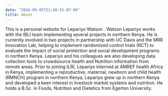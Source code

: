 ```yaml
---
date: "2016-05-05T21:48:51-07:00"
title: About
---
```


This is a personal website for Lepariyo Watson . Watson Lepariyo works with the IBLI team implementing several projects in northern Kenya. He is currently involved in two projects in partnership with UC Davis and the MRR Innovation Lab, helping to implement randomized control trials (RCT) to evaluate the impact of social protection and social development programs in northern Kenya. Lepariyo and his colleagues are also developing data collection tools to crowdsource health and Nutrition information from remote areas.
Prior to joining ILRI, Lepariyo interned at AMREF health Africa in Kenya, implementing a reproductive, maternal, newborn and child health (RMNCH) program in northern Kenya, Lepariyo grew up in northern Kenya and developed a keen interest in livestock market systems and nutrition. He holds a B.Sc.  in Foods, Nutrition and Dietetics from Egerton University. 
